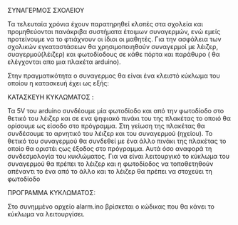 ΣΥΝΑΓΕΡΜΟΣ ΣΧΟΛΕΙΟΥ

Τα τελευταία χρόνια έχουν παρατηρηθεί κλοπές στα σχολεία και προμηθεύονται
πανάκριβα συστήματα έτοιμων συναγερμών, ενώ εμείς προτείνουμε να το φτιάχνουν οι
ίδιοι οι μαθητές. Για την ασφάλεια των σχολικών εγκαταστάσεων θα χρησιμοποιηθούν
συναγερμοί με λέιζερ, συαγερμού(λέιζερ) και φωτοδίοδους σε κάθε πόρτα και
παράθυρο ( θα ελέγχονται απο μια πλακέτα arduino).

Στην πραγματικότητα ο συναγερμος θα είναι ένα κλειστό κύκλωμα του οποίου η
κατασκευή έχει ως εξής:

ΚΑΤΑΣΚΕΥΗ ΚΥΚΛΩΜΑΤΟΣ :

Τα 5V του arduino συνδέουμε μία φωτοδίοδο και από την φωτοδίοδο στο θετικό του
λέιζερ και σε ενα ψηφιακό πινάκι του της πλακέτας το οποιό θα ορίσουμε ως είσοδο
στο πρόγραμμα. Στη γείωση της πλακέτας θα συνδέσουμε το αρνητικό του λέιζερ και
του συναγερμού (ηχείου). Το θετικό του συναγερμού θα συνδεθεί με ένα άλλο πινάκι
της πλακέτας το οποίο θα οριστέι ςως έξοδος στο πρόγραμμα. Αυτά όσο αναφορά τη
συνδεσμολογία του κυκλώματος. Για να είναι λειτουργικό το κύκλωμα του συναγερμού
θα πρέπει το λέιζερ και η φωτοδίοδος να τοποθετηθούν απέναντι το ένα από το άλλο
και το λέιζερ θα πρέπει να στοχεύει τη φωτοδίοδο

ΠΡΟΓΡΑΜΜΑ ΚΥΚΛΩΜΑΤΟΣ:

Στο συνημμένο αρχείο alarm.ino βρίσκεται ο κώδικας που θα κάνει το κύκλωμα να λειτουργίσει.